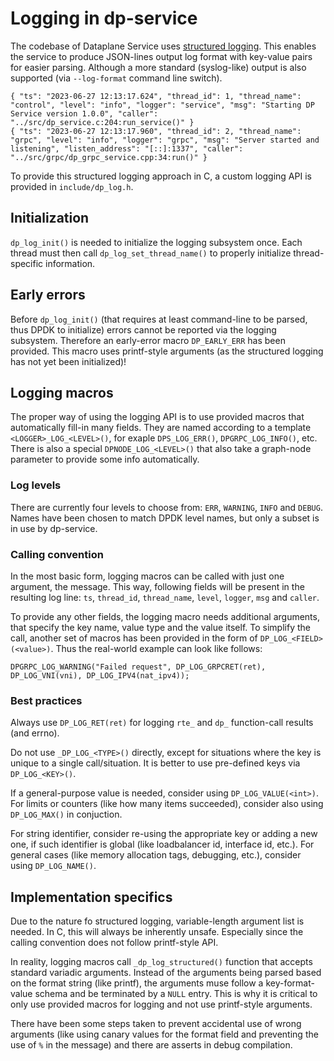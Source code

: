 # Logging in dp-service
The codebase of Dataplane Service uses [structured logging](https://go.googlesource.com/proposal/+/master/design/56345-structured-logging.md). This enables the service to produce JSON-lines output log format with key-value pairs for easier parsing. Although a more standard (syslog-like) output is also supported (via `--log-format` command line switch).
```
{ "ts": "2023-06-27 12:13:17.624", "thread_id": 1, "thread_name": "control", "level": "info", "logger": "service", "msg": "Starting DP Service version 1.0.0", "caller": "../src/dp_service.c:204:run_service()" }
{ "ts": "2023-06-27 12:13:17.960", "thread_id": 2, "thread_name": "grpc", "level": "info", "logger": "grpc", "msg": "Server started and listening", "listen_address": "[::]:1337", "caller": "../src/grpc/dp_grpc_service.cpp:34:run()" }
```

To provide this structured logging approach in C, a custom logging API is provided in `include/dp_log.h`.


## Initialization
`dp_log_init()` is needed to initialize the logging subsystem once. Each thread must then call `dp_log_set_thread_name()` to properly initialize thread-specific information.

## Early errors
Before `dp_log_init()` (that requires at least command-line to be parsed, thus DPDK to initialize) errors cannot be reported via the logging subsystem. Therefore an early-error macro `DP_EARLY_ERR` has been provided. This macro uses printf-style arguments (as the structured logging has not yet been initialized)!


## Logging macros
The proper way of using the logging API is to use provided macros that automatically fill-in many fields. They are named according to a template `<LOGGER>_LOG_<LEVEL>()`, for exaple `DPS_LOG_ERR()`, `DPGRPC_LOG_INFO()`, etc. There is also a special `DPNODE_LOG_<LEVEL>()` that also take a graph-node parameter to provide some info automatically.

### Log levels
There are currently four levels to choose from: `ERR`, `WARNING`, `INFO` and `DEBUG`. Names have been chosen to match DPDK level names, but only a subset is in use by dp-service.

### Calling convention
In the most basic form, logging macros can be called with just one argument, the message. This way, following fields will be present in the resulting log line: `ts`, `thread_id`, `thread_name`, `level`, `logger`, `msg` and `caller`.

To provide any other fields, the logging macro needs additional arguments, that specify the key name, value type and the value itself. To simplify the call, another set of macros has been provided in the form of `DP_LOG_<FIELD>(<value>)`. Thus the real-world example can look like follows:
```
DPGRPC_LOG_WARNING("Failed request", DP_LOG_GRPCRET(ret), DP_LOG_VNI(vni), DP_LOG_IPV4(nat_ipv4));
```

### Best practices
Always use `DP_LOG_RET(ret)` for logging `rte_` and `dp_` function-call results (and errno).

Do not use `_DP_LOG_<TYPE>()` directly, except for situations where the key is unique to a single call/situation. It is better to use pre-defined keys via `DP_LOG_<KEY>()`.

If a general-purpose value is needed, consider using `DP_LOG_VALUE(<int>)`. For limits or counters (like how many items succeeded), consider also using `DP_LOG_MAX()` in conjuction.

For string identifier, consider re-using the appropriate key or adding a new one, if such identifier is global (like loadbalancer id, interface id, etc.). For general cases (like memory allocation tags, debugging, etc.), consider using `DP_LOG_NAME()`.


## Implementation specifics
Due to the nature fo structured logging, variable-length argument list is needed. In C, this will always be inherently unsafe. Especially since the calling convention does not follow printf-style API.

In reality, logging macros call `_dp_log_structured()` function that accepts standard variadic arguments. Instead of the arguments being parsed based on the format string (like printf), the arguments muse follow a key-format-value schema and be terminated by a `NULL` entry. This is why it is critical to only use provided macros for logging and not use printf-style arguments.

There have been some steps taken to prevent accidental use of wrong arguments (like using canary values for the format field and preventing the use of `%` in the message) and there are asserts in debug compilation.

